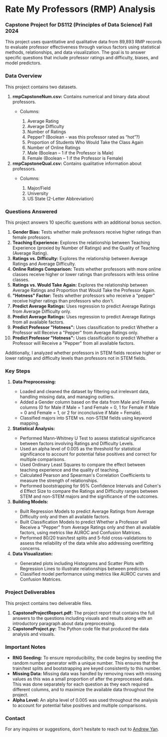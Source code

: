 # Rate My Professors (RMP) Analysis

<h3>Capstone Project for DS112 (Principles of Data Science) Fall 2024</h3>

This project uses quantitative and qualitative data from 89,893 RMP records to evaluate professor effectiveness through various factors using statistical methods, relationships, and data visualization. The goal is to answer specific questions that include professor ratings and difficulty, biases, and model predictors.

<h3><b>Data Overview</b></h3>
<p>This project contains two datasets.</p>
<ol>
  <li><b>rmpCapstoneNum.csv:</b> Contains numerical and binary data about professors.</li>
  <ul>
    <li>Columns:</li>
    <ol type=1>
      <li>Average Rating</li>
      <li>Average Difficulty</li>
      <li>Number of Ratings</li>
      <li>Pepper? (Boolean - was this professor rated as “hot”?)</li>
      <li>Proportion of Students Who Would Take the Class Again</li>
      <li>Number of Online Ratings</li>
      <li>Male (Boolean – 1 if the Professor is Male)</li>
      <li>Female (Boolean – 1 if the Professor is Female)</li>
    </ol>
  </ul>
  <li><b>rmpCapstoneQual.csv:</b> Contains qualitative information about professors.</li>
    <ul>
      <li>Columns:</li>
      <ol type=1>
        <li>Major/Field</li>
        <li>University</li>
        <li>US State (2-Letter Abbreviation)</li>
      </ol>
    </ul>
</ol>

<h3>Questions Answered</h3>
<p>This project answers 10 specific questions with an additional bonus section.</p>
<ol>
  <li><b>Gender Bias:</b> Tests whether male professors receive higher ratings than female professors.</li>
  <li><b>Teaching Experience:</b> Explores the relationship between Teaching Experience (proxied by Number of Ratings) and the Quality of Teaching (Average Rating).</li>
  <li><b>Ratings vs. Difficulty:</b> Explores the relationship between Average Ratings and Average Difficulty.</li>
  <li><b>Online Ratings Comparison:</b> Tests whether professors with more online classes receive higher or lower ratings than professors with less online classes.</li>
  <li><b>Ratings vs. Would Take Again:</b> Explores the relationship between Average Ratings and Proportion that Would Take the Professor Again.</li>
  <li><b>"Hotness" Factor:</b> Tests whether professors who receive a "pepper" receive higher ratings than professors who don't.</li>
  <li><b>Predict Average Ratings:</b> Uses regression to predict Average Ratings from Average Difficulty only.</li>
  <li><b>Predict Average Ratings:</b> Uses regression to predict Average Ratings from all available factors.</li>
  <li><b>Predict Professor "Hotness":</b> Uses classification to predict Whether a Professor will Receive a "Pepper" from Average Ratings only.</li>
  <li><b>Predict Professor "Hotness":</b> Uses classification to predict Whether a Professor will Receive a "Pepper" from all available factors.</li>
</ol>
<p>Additionally, I analyzed whether professors in STEM fields receive higher or lower ratings and difficulty levels than professors not in STEM fields.</p>

<h3>Key Steps</h3>
<ol>
  <li><b>Data Preprocessing:</b></li>
  <ul>
    <li>Loaded and cleaned the dataset by filtering out irrelevant data, handling missing data, and managing outliers.</li>
    <li>Added a Gender column based on the data from Male and Female columns (0 for Male if Male = 1 and Female = 0, 1 for Female if Male = 0 and Female = 1, or 2 for inconclusive if Male = Female).</li>
    <li>Classified majors into STEM vs. non-STEM fields using keyword mapping.</li>
  </ul>
  <li><b>Statistical Analysis:</b></li>
  <ul>
    <li>Performed Mann-Whitney U Test to assess statistical significance between factors involving Ratings and Difficulty Levels.</li>
    <li>Used an alpha level of 0.005 as the threshold for statistical significance to account for potential false positives and correct for multiple comparisons.</li>
    <li>Used Ordinary Least Squares to compare the effect between teaching experience and the quality of teaching.</li>
    <li>Calculated Pearson and Spearman's Correlation Coefficients to measure the strength of relationships.</li>
    <li>Performed bootstrapping for 95% Confidence Intervals and Cohen's d Effect Size to compare the Ratings and Difficulty ranges between STEM and non-STEM majors and the significance of the outcomes.</li>
  </ul>
  <li><b>Building Models:</b></li>
  <ul>
    <li>Built Regression Models to predict Average Ratings from Average Difficulty only and then all available factors.</li>
    <li>Built Classification Models to predict Whether a Professor will Receive a "Pepper" from Average Ratings only and then all available factors, using metrics like AUROC and Confusion Matrices.</li>
    <li>Performed 80/20 train/test splits and 5-fold cross-validations to assess the reliability of the data while also addressing overfitting concerns.</li>
  </ul>
  <li><b>Data Visualization:</b></li>
  <ul>
    <li>Generated plots including Histograms and Scatter Plots with Regression Lines to illustrate relationships between predictors.</li>
    <li>Classified model performance using metrics like AUROC curves and Confusion Matrices.</li>
  </ul>
</ol>

<h3>Project Deliverables</h3>
<p>This project contains two deliverable files.</p>
<ol>
  <li><b>CapstoneProjectReport.pdf:</b> The project report that contains the full answers to the questions including visuals and results along with an introductory paragraph about data preprocessing.</li>
  <li><b>CapstoneProject.py:</b> The Python code file that produced the data analysis and visuals.</li>
</ol>

<h3>Important Notes</h3>
<ul>
  <li><b>RNG Seeding:</b> To ensure reproducibility, the code begins by seeding the random number generator with a unique number. This ensures that the train/test splits and bootstrapping are keyed consistently to this number.</li>
  <li><b>Missing Data:</b> Missing data was handled by removing rows with missing values as this was a small proportion of after the preprocessed data. This was done separately for each question as they each required different columns, and to maximize the available data throughout the project.</li>
  <li><b>Alpha Level:</b> An alpha level of 0.005 was used throughout the analysis to account for potential false positives and multiple comparisons.</li>
</ul>

<h3>Contact</h3>
For any inquires or suggestions, don't hesitate to reach out to <a href="mailto:andrewyan32@gmail.com">Andrew Yan</a>.
